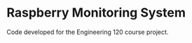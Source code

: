 <h1>Raspberry Monitoring System</h1>
<p>Code developed for the Engineering 120 course project.</p> 
